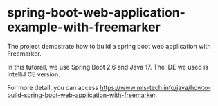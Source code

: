 # spring-boot-web-application-example-with-freemarker
 
The project demostrate how to build a spring boot web application with Freemarker.

In this tutorail, we use Spring Boot 2.6 and Java 17. The IDE we used is IntelliJ CE version.

For more detail, you can access https://www.mls-tech.info/java/howto-build-spring-boot-web-application-with-freemarker.